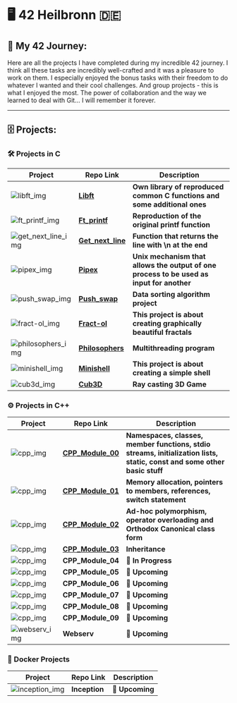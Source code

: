 # :desktop_computer: 42 Heilbronn :de:

## :floppy_disk: My 42 Journey:

Here are all the projects I have completed during my incredible 42 journey. I think all these tasks are incredibly well-crafted and it was a pleasure to work on them. I especially enjoyed the bonus tasks with their freedom to do whatever I wanted and their cool challenges. And group projects - this is what I enjoyed the most. The power of collaboration and the way we learned to deal with Git... I will remember it forever.

---

## :file_cabinet: Projects:

### :hammer_and_wrench: Projects in C

Project | Repo Link | Description
--- | --- | ---
![libft_img](https://github.com/Grihladin/42-project-badges/blob/main/badges/libfte.png) | **[Libft](https://github.com/Grihladin/42HN-Libft)** | **Own library of reproduced common C functions and some additional ones**
![ft_printf_img](https://github.com/Grihladin/42-project-badges/blob/main/badges/ft_printfe.png) | **[Ft_printf](https://github.com/Grihladin/42HN-ft_printf)** | **Reproduction of the original printf function**
![get_next_line_img](https://github.com/Grihladin/42-project-badges/blob/main/badges/get_next_linee.png) | **[Get_next_line](https://github.com/Grihladin/42HN-get_next_line)** | **Function that returns the line with \n at the end**
![pipex_img](https://github.com/Grihladin/42-project-badges/blob/main/badges/ipexe.png) | **[Pipex](https://github.com/Grihladin/42HN-pipex)** | **Unix mechanism that allows the output of one process to be used as input for another**
![push_swap_img](https://github.com/Grihladin/42-project-badges/blob/main/badges/push_swape.png) | **[Push_swap](https://github.com/Grihladin/42HN-push_swap)** | **Data sorting algorithm project**
![fract-ol_img](https://github.com/Grihladin/42-project-badges/blob/main/badges/fract-ole.png) | **[Fract-ol](https://github.com/Grihladin/42HN-fractal)** | **This project is about creating graphically beautiful fractals**
![philosophers_img](https://github.com/Grihladin/42-project-badges/blob/main/badges/philosopherse.png) | **[Philosophers](https://github.com/Grihladin/42HN-philosophers)** | **Multithreading program**
![minishell_img](https://github.com/Grihladin/42-project-badges/blob/main/badges/minishelle.png) | **[Minishell](https://github.com/Grihladin/42HN-minishell)** | **This project is about creating a simple shell**
![cub3d_img](https://github.com/Grihladin/42-project-badges/blob/main/badges/minirte.png) | **[Cub3D](https://github.com/Grihladin/42HN-miniRT)** | **Ray casting 3D Game**

### :gear: Projects in C++

Project | Repo Link | Description
--- | --- | ---
![cpp_img](https://github.com/Grihladin/42-project-badges/blob/main/badges/cppe.png) | **[CPP_Module_00](https://github.com/Grihladin/42HN-CPP_Module_00)** | **Namespaces, classes, member functions, stdio streams, initialization lists, static, const and some other basic stuff**
![cpp_img](https://github.com/Grihladin/42-project-badges/blob/main/badges/cppe.png) | **[CPP_Module_01](https://github.com/Grihladin/42HN-CPP_Module_01)** | **Memory allocation, pointers to members, references, switch statement**
![cpp_img](https://github.com/Grihladin/42-project-badges/blob/main/badges/cppe.png) | **[CPP_Module_02](https://github.com/Grihladin/42HN-CPP_Module_02)** | **Ad-hoc polymorphism, operator overloading and Orthodox Canonical class form**
![cpp_img](https://github.com/Grihladin/42-project-badges/blob/main/badges/cppe.png) | **[CPP_Module_03](https://github.com/Grihladin/42HN-CPP_Module_03)** | **Inheritance**
![cpp_img](https://github.com/Grihladin/42-project-badges/blob/main/badges/cppm.png) | **CPP_Module_04** | **🚧 In Progress**
![cpp_img](https://github.com/Grihladin/42-project-badges/blob/main/badges/cppm.png) | **CPP_Module_05** | **📅 Upcoming**
![cpp_img](https://github.com/Grihladin/42-project-badges/blob/main/badges/cppm.png) | **CPP_Module_06** | **📅 Upcoming**
![cpp_img](https://github.com/Grihladin/42-project-badges/blob/main/badges/cppm.png) | **CPP_Module_07** | **📅 Upcoming**
![cpp_img](https://github.com/Grihladin/42-project-badges/blob/main/badges/cppm.png) | **CPP_Module_08** | **📅 Upcoming**
![cpp_img](https://github.com/Grihladin/42-project-badges/blob/main/badges/cppm.png) | **CPP_Module_09** | **📅 Upcoming**
![webserv_img](https://github.com/Grihladin/42-project-badges/blob/main/badges/webserve.png) | **Webserv** | **📅 Upcoming**

### :whale: Docker Projects

Project | Repo Link | Description
--- | --- | ---
![inception_img](https://github.com/Grihladin/42-project-badges/blob/main/badges/inceptione.png) | **Inception** | **📅 Upcoming**

